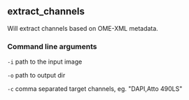 ## extract_channels
Will extract channels based on OME-XML metadata.


### Command line arguments
`-i`  path to the input image

`-o`  path to output dir

`-c`  comma separated target channels, eg. "DAPI,Atto 490LS"

